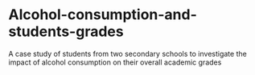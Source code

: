 # Alcohol-consumption-and-students-grades
A case study of students from two secondary schools to investigate the impact of alcohol consumption on their overall academic grades
